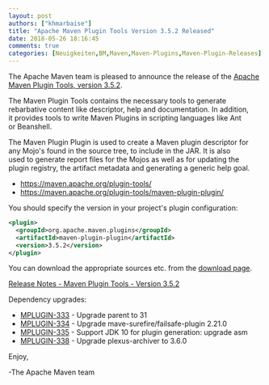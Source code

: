 ```yaml
---
layout: post
authors: ["khmarbaise"]
title: "Apache Maven Plugin Tools Version 3.5.2 Released"
date: 2018-05-26 18:16:45
comments: true
categories: [Neuigkeiten,BM,Maven,Maven-Plugins,Maven-Plugin-Releases]
---
```

The Apache Maven team is pleased to announce the release of the 
[Apache Maven Plugin Tools, version 3.5.2](https://maven.apache.org/plugin-tools/).

The Maven Plugin Tools contains the necessary tools to generate  
rebarbative content like descriptor, help and documentation. In addition,  
it provides tools to write Maven Plugins in scripting languages like Ant  
or Beanshell.

The Maven Plugin Plugin is used to create a Maven plugin descriptor for  
any Mojo's found in the source tree, to include in the JAR. It is also  
used to generate report files for the Mojos as well as for updating the  
plugin registry, the artifact metadata and generating a generic help goal.

 * https://maven.apache.org/plugin-tools/
 * https://maven.apache.org/plugin-tools/maven-plugin-plugin/

You should specify the version in your project's plugin configuration:

``` xml
<plugin>
  <groupId>org.apache.maven.plugins</groupId>
  <artifactId>maven-plugin-plugin</artifactId>
  <version>3.5.2</version>
</plugin>
```
You can download the appropriate sources etc. from the [download page](https://maven.apache.org/plugins-tools/download.cgi).

<!-- more -->

[Release Notes - Maven Plugin Tools - Version 3.5.2](https://issues.apache.org/jira/secure/ReleaseNote.jspa?projectId=12317820&version=12342545&styleName=Text)

Dependency upgrades:

 * [MPLUGIN-333](https://issues.apache.org/jira/browse/MPLUGIN-333) - Upgrade parent to 31
 * [MPLUGIN-334](https://issues.apache.org/jira/browse/MPLUGIN-334) - Upgrade mave-surefire/failsafe-plugin 2.21.0
 * [MPLUGIN-335](https://issues.apache.org/jira/browse/MPLUGIN-335) - Support JDK 10 for plugin generation: upgrade asm
 * [MPLUGIN-338](https://issues.apache.org/jira/browse/MPLUGIN-338) - Upgrade plexus-archiver to 3.6.0

Enjoy,

-The Apache Maven team

